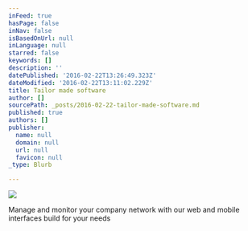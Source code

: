 ```yaml
---
inFeed: true
hasPage: false
inNav: false
isBasedOnUrl: null
inLanguage: null
starred: false
keywords: []
description: ''
datePublished: '2016-02-22T13:26:49.323Z'
dateModified: '2016-02-22T13:11:02.229Z'
title: Tailor made software
author: []
sourcePath: _posts/2016-02-22-tailor-made-software.md
published: true
authors: []
publisher:
  name: null
  domain: null
  url: null
  favicon: null
_type: Blurb

---
```

![](https://the-grid-user-content.s3-us-west-2.amazonaws.com/6f6bdd85-c898-452a-aeee-7e8d8bba1156.png)

Manage and monitor your company network with our web and mobile interfaces build for your needs
